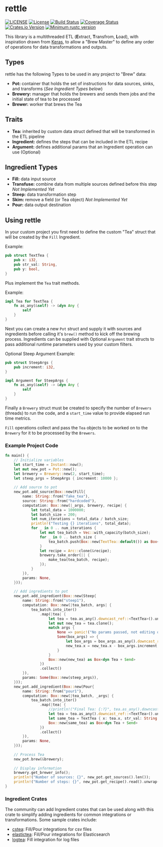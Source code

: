 # rettle

[![LICENSE](https://img.shields.io/badge/license-MIT-blue.svg)](LICENSE)
[![License](https://img.shields.io/badge/License-Apache%202.0-blue.svg)](https://opensource.org/licenses/Apache-2.0)
[![Build Status](https://travis-ci.com/slaterb1/rettle.svg?branch=master)](https://travis-ci.com/slaterb1/rettle)
[![Coverage Status](https://coveralls.io/repos/slaterb1/rettle/badge.svg?branch=master)](https://coveralls.io/r/slaterb1/rettle?branch=master)
[![Crates.io Version](https://img.shields.io/crates/v/rettle.svg)](https://crates.io/crates/rettle)
[![Minimum rustc version](https://img.shields.io/badge/rustc-1.35.0+-lightgray.svg)](#rust-version-requirements)

This library is a multithreaded ETL (**E**xtract, **T**ransfrom, **L**oad), with inspiration drawn from [Keras](https://keras.io/), to allow a "Brew Master" to define any order of operations for data transformations and outputs.

## Types
rettle has the following Types to be used in any project to "Brew" data:
- **Pot:** container that holds the set of instructions for data sources, sinks, and transforms (*See Ingredient Types below*)
- **Brewery:** manager that holds the brewers and sends them jobs and the initial state of tea to be processed
- **Brewer:** worker that brews the Tea

## Traits
- **Tea:** inherited by custom data struct defined that will be transformed in the ETL pipeline
- **Ingredient:** defines the steps that can be included in the ETL recipe
- **Argument:** defines additional params that an Ingredient operation can use (Optional)

## Ingredient Types
- **Fill:** data input source
- **Transfuse:** combine data from multiple sources defined before this step *Not Implemented Yet*
- **Steep:** data transformation step
- **Skim:** remove a field (or Tea object) *Not Implemented Yet*
- **Pour:** data output destination

## Using rettle
In your custom project you first need to define the custom "Tea" struct that will be created by the `Fill` Ingredient.

Example:
```rust
pub struct TextTea {
    pub x: i32,
    pub str_val: String,
    pub y: bool,
}
```

Plus implement the `Tea` trait methods.

Example:
```rust
impl Tea for TextTea {
    fn as_any(&self) -> &dyn Any {
        self
    }
}
```

Next you can create a new `Pot` struct and supply it with sources and ingredients before calling it's `brew()` method to kick off the brewing process. Ingredients can be supplied with Optional `Argument` trait structs to pass additional runtime parameters used by your custom filters. 

Optional Steep Argument Example:
```rust
pub struct SteepArgs {
    pub increment: i32,
}

impl Argument for SteepArgs {
    fn as_any(&self) -> &dyn Any {
        self
    }
}
```

Finally a `Brewery` struct must be created to specify the number of `Brewers` (threads) to run the code, and a `start_time` value to provide elapsed run time metrics.

`Fill` operations collect and pass the `Tea` objects to be worked on to the `Brewery` for it to be processed by the `Brewers`.

### Example Project Code
```rust
fn main() {
    // Initialize variables
    let start_time = Instant::now();
    let mut new_pot = Pot::new();
    let brewery = Brewery::new(2, start_time);
    let steep_args = SteepArgs { increment: 10000 };
    
    // Add source to pot
    new_pot.add_source(Box::new(Fill{
        name: String::from("fake_tea"),
        source: String::from("hardcoded"),
        computation: Box::new(|_args, brewery, recipe| {
            let total_data = 1000000;
            let batch_size = 200;
            let num_iterations = total_data / batch_size;
            println!("Testing {} iterations", total_data);
            for _ in 0 .. num_iterations {
                let mut tea_batch = Vec::with_capacity(batch_size);
                for _ in 0 .. batch_size {
                    tea_batch.push(Box::new(TextTea::default()) as Box<dyn Tea + Send>);
                }
                let recipe = Arc::clone(&recipe);
                brewery.take_order(|| {
                    make_tea(tea_batch, recipe);
                });
            }
        }),
        params: None,
    }));
    
    // Add ingredients to pot
    new_pot.add_ingredient(Box::new(Steep{
        name: String::from("steep1"),
        computation: Box::new(|tea_batch, args| {
            tea_batch.into_iter()
                .map(|tea| {
                    let tea = tea.as_any().downcast_ref::<TextTea>().unwrap();
                    let mut new_tea = tea.clone();
                    match args {
                        None => panic!("No params passed, not editing object!"),
                        Some(box_args) => {
                            let box_args = box_args.as_any().downcast_ref::<SteepArgs>().unwrap();
                            new_tea.x = new_tea.x - box_args.increment;
                        }
                    }
                    Box::new(new_tea) as Box<dyn Tea + Send>
                })
                .collect()
        }),
        params: Some(Box::new(steep_args)),
    }));
    new_pot.add_ingredient(Box::new(Pour{
        name: String::from("pour1"),
        computation: Box::new(|tea_batch, _args| {
            tea_batch.into_iter()
                .map(|tea| {
                    //println!("Final Tea: {:?}", tea.as_any().downcast_ref::<TextTea>().unwrap());
                    let tea = tea.as_any().downcast_ref::<TextTea>().unwrap();
                    let same_tea = TextTea { x: tea.x, str_val: String::from(&tea.str_val[..]), y: tea.y };
                    Box::new(same_tea) as Box<dyn Tea + Send>
                })
                .collect()
        }),
        params: None,
    }));
    
    // Process Tea
    new_pot.brew(&brewery);
    
    // Display information
    brewery.get_brewer_info();
    println!("Number of sources: {}", new_pot.get_sources().len());
    println!("Number of steps: {}", new_pot.get_recipe().read().unwrap().len());
}
```

### Ingredient Crates
The community can add Ingredient crates that can be used along with this crate to simplify adding ingredients for common integrations or transformations. Some sample crates include:  
- [cstea](https://crates.io/crates/cstea): Fill/Pour integrations for csv files
- [elastictea](https://crates.io/crates/elastictea): Fill/Pour integrations for Elasticsearch
- [logtea](https://crates.io/crates/logtea): Fill integration for log files
